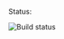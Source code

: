 
Status:

![Build status](https://circleci.com/gh/open-rolodex/open-rolodex.png?circle-token=:circle-token)
